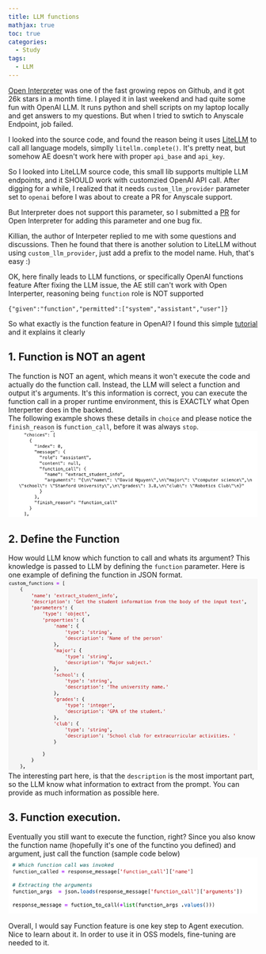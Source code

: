 ```yaml
---
title: LLM functions
mathjax: true
toc: true
categories:
  - Study
tags:
  - LLM
---
```


[Open Interpreter](https://github.com/KillianLucas/open-interpreter) was one of the fast growing repos on Github, and it got 26k stars in a month time. I played it in last weekend and had quite some fun with OpenAI LLM. It runs python and shell scripts on my laptop locally and get answers to my questions. But when I tried to swtich to Anyscale Endpoint, job failed.   

I looked into the source code, and found the reason being it uses [LiteLLM](https://github.com/BerriAI/litellm) to call all language models, simplly `litellm.complete()`. It's pretty neat, but somehow AE doesn't work here with proper `api_base` and `api_key`.  

So I looked into LiteLLM source code, this small lib supports multiple LLM endpoints, and it SHOULD work with customzied OpenAI API call. After digging for a while, I realized that it needs `custom_llm_provider` parameter set to `openai` before I was about to create a PR for Anyscale support.   

But Interpreter does not support this parameter, so I submitted a [PR](https://github.com/KillianLucas/open-interpreter/pull/530) for Open Interpreter for adding this parameter and one bug fix.   

Killian, the author of Interpeter replied to me with some questions and discussions. Then he found that there is another solution to LiteLLM without using `custom_llm_provider`, just add a prefix to the model name. Huh, that's easy :)  


OK, here finally leads to LLM functions, or specifically OpenAI functions feature
After fixing the LLM issue, the AE still can't work with Open Interperter, reasoning being `function` role is NOT supported
```
{"given":"function","permitted":["system","assistant","user"]}
```

So what exactly is the function feature in OpenAI? 
I found this simple [tutorial](https://www.datacamp.com/tutorial/open-ai-function-calling-tutorial) and it explains it clearly

## 1. Function is NOT an agent
The function is NOT an agent, which means it won't execute the code and actually do the function call. Instead, the LLM will select a function and output it's arguments. It's this information is correct, you can execute the function call in a proper runtime environment, this is EXACTLY what Open Interperter does in the backend.   
The following example shows these details in `choice` and please notice the `finish_reason` is `function_call`, before it was always `stop`.  
![Alt text](/assets/images/23-09-29-LLM-Functions_files/output_arguments.png)

## 2. Define the Function
How would LLM know which function to call and whats its argument? This knowledge is passed to LLM by defining the `function` parameter. 
Here is one example of defining the function in JSON format.  
![Alt text](/assets/images/23-09-29-LLM-Functions_files/define_function.png)
The interesting part here, is that the `description` is the most important part, so the LLM know what information to extract from the prompt. You can provide as much information as possible here.

## 3. Function execution. 
Eventually you still want to execute the function, right? Since you also know the function name (hopefully it's one of the functino you defined) and argument, just call the function (sample code below)
![Alt text](/assets/images/23-09-29-LLM-Functions_files/function_execution.png)  


Overall, I would say Function feature is one key step to Agent execution. Nice to learn about it. In order to use it in OSS models, fine-tuning are needed to it.